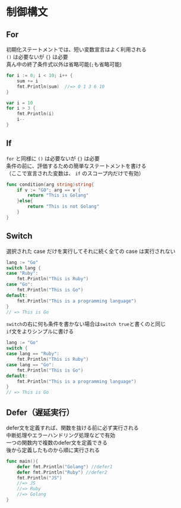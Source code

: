 # 制御構文

## For

初期化ステートメントでは、短い変数宣言はよく利用される  
`()` は必要ないが `{}` は必要  
真ん中の終了条件式以外は省略可能(`;`も省略可能)

```go
for i := 0; i < 10; i++ {
    sum += i
    fmt.Println(sum)  //=> 0 1 3 6 10
}

var i = 10
for i > 3 {
    fmt.Println(i)
    i--
}
```

## If

`for` と同様に `()` は必要ないが `{}` は必要  
条件の前に、評価するための簡単なステートメントを書ける  
（ここで宣言された変数は、 `if` のスコープ内だけで有効）

```go
func condition(arg string)string{
    if v := "GO"; arg == v {
        return "This is Golang"
    }else{
        return "This is not Golang"
    }
}
```

## Switch

選択された case だけを実行してそれに続く全ての case は実行されない

```go
lang := "Go"
switch lang {
case "Ruby":
    fmt.Println("This is Ruby")
case "Go":
    fmt.Println("This is Go")
default:
    fmt.Println("This is a programming language")
}
// => This is Go
```

`switch`の右に何も条件を書かない場合は`switch true`と書くのと同じ  
`if`文をよりシンプルに書ける

```go
lang := "Go"
switch {
case lang == "Ruby":
    fmt.Println("This is Ruby")
case lang == "Go":
    fmt.Println("This is Go")
default:
    fmt.Println("This is a programming language")
}
// => This is Go
```

## Defer（遅延実行）

defer文を定義すれば、関数を抜ける前に必ず実行される  
中断処理やエラーハンドリング処理などで有効  
一つの関数内で複数のdefer文を定義できる  
後から定義したものから順に実行される

```go
func main(){
    defer fmt.Println("Golang") //defer1
    defer fmt.Println("Ruby") //defer2
    fmt.Println("JS") 
    //=> JS
    //=> Ruby
    //=> Golang
}
```
